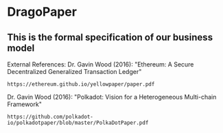 # DragoPaper

## This is the formal specification of our business model

External References:
Dr. Gavin Wood (2016): "Ethereum: A Secure Decentralized Generalized Transaction Ledger"
```
https://ethereum.github.io/yellowpaper/paper.pdf
```
Dr. Gavin Wood (2016): "Polkadot: Vision for a Heterogeneous Multi-chain Framework"
```
https://github.com/polkadot-io/polkadotpaper/blob/master/PolkaDotPaper.pdf
```
